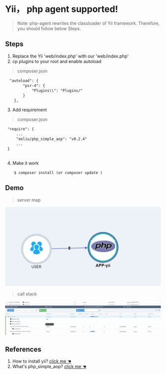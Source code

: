 ﻿# Yii， php agent supported! 

> Note: php-agent rewrites the classloader of Yii framework. Therefore, you should follow below Steps.


## Steps

1. Replace the Yii 'web/index.php' with our 'web/index.php'
2. cp plugins to your root and enable autoload

 > composer.json

``` 
  "autoload": {
        "psr-4": {
            "Plugins\\": "Plugins/"
        }
    },
```

3. Add requirement

 > composer.json

```
 "require": {
     ...
     "eeliu/php_simple_aop": "v0.2.4"
     ...
 }


```

4. Make it work
   
``` shell
    $ composer install (or composer update )
```


## Demo 


> server map 

![server-map](images/yii-server-map.png) 

> call stack

![server-stack](images/yii-call-stack.png)


## References
1. How to install yii? [ click me ☚ ](https://www.yiiframework.com/doc/guide/2.0/en/start-installation)
2. What's php_simple_aop? [ click me ☚ ](https://github.com/eeliu/php_simple_aop)